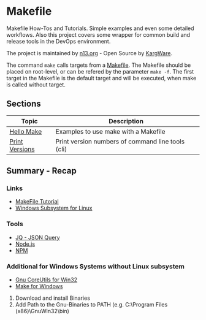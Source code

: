 # Makefile

Makefile How-Tos and Tutorials. Simple examples and even some detailed workflows. Also this project covers some wrapper for common build and release tools in the DevOps environment.

The project is maintained by [n13.org](https://n13.org) - Open Source by [KargWare](http://kargware.com).

The command ```make``` calls targets from a [Makefile](https://en.wikipedia.org/wiki/Make_(software)). The Makefile should be placed on root-level, or can be refered by the parameter ```make -f```. The first target in the Makefile is the default target and will be executed, when make is called without target.

## Sections
|Topic|Description|
|-----|-----------|
|[Hello Make](./HelloMake)|Examples to use make with a Makefile|
|[Print Versions](./PrintVersions)|Print version numbers of command line tools (cli)|

## Summary - Recap

### Links
* [MakeFile Tutorial](http://makefiletutorial.com/)
* [Windows Subsystem for Linux](https://docs.microsoft.com/en-us/windows/wsl/)

### Tools
* [JQ - JSON Query](https://stedolan.github.io/jq/)
* [Node.js](https://nodejs.org/en/)
* [NPM](https://www.npmjs.com/)

### Additional for Windows Systems without Linux subsystem
* [Gnu CoreUtils for Win32](http://gnuwin32.sourceforge.net/packages/coreutils.htm)  
* [Make for Windows](http://gnuwin32.sourceforge.net/packages/make.htm) 
1. Download and install Binaries
2. Add Path to the Gnu-Binaries to PATH (e.g. C:\Program Files (x86)\GnuWin32\bin)
